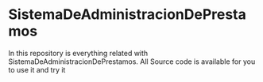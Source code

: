 # SistemaDeAdministracionDePrestamos
In this repository is everything related with SistemaDeAdministracionDePrestamos. All Source code is available for you to use it and try it
